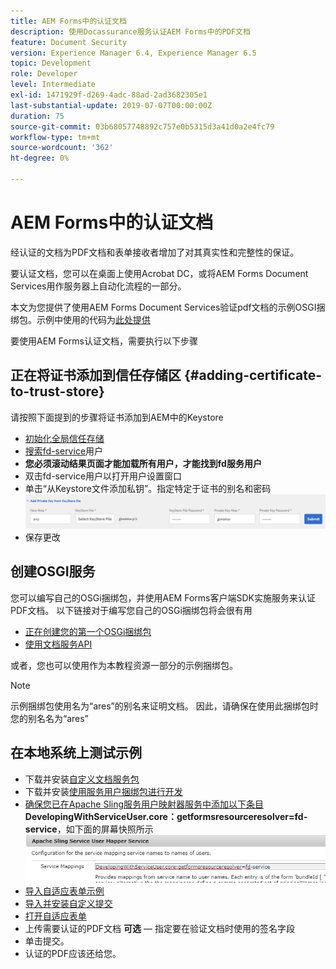 ```yaml
---
title: AEM Forms中的认证文档
description: 使用Docassurance服务认证AEM Forms中的PDF文档
feature: Document Security
version: Experience Manager 6.4, Experience Manager 6.5
topic: Development
role: Developer
level: Intermediate
exl-id: 1471929f-d269-4adc-88ad-2ad3682305e1
last-substantial-update: 2019-07-07T00:00:00Z
duration: 75
source-git-commit: 03b68057748892c757e0b5315d3a41d0a2e4fc79
workflow-type: tm+mt
source-wordcount: '362'
ht-degree: 0%

---
```


# AEM Forms中的认证文档

经认证的文档为PDF文档和表单接收者增加了对其真实性和完整性的保证。

要认证文档，您可以在桌面上使用Acrobat DC，或将AEM Forms Document Services用作服务器上自动化流程的一部分。

本文为您提供了使用AEM Forms Document Services验证pdf文档的示例OSGI捆绑包。示例中使用的代码为[此处提供](https://helpx.adobe.com/cn/experience-manager/6-4/forms/using/aem-document-services-programmatically.html)

要使用AEM Forms认证文档，需要执行以下步骤

## 正在将证书添加到信任存储区 {#adding-certificate-to-trust-store}

请按照下面提到的步骤将证书添加到AEM中的Keystore

* [初始化全局信任存储](http://localhost:4502/libs/granite/security/content/truststore.html)
* [搜索fd-service](http://localhost:4502/security/users.html)用户
* **您必须滚动结果页面才能加载所有用户，才能找到fd服务用户**
* 双击fd-service用户以打开用户设置窗口
* 单击“从Keystore文件添加私钥”。指定特定于证书的别名和密码
  ![添加证书](assets/adding-certificate-keystore.PNG)
* 保存更改

## 创建OSGI服务

您可以编写自己的OSGi捆绑包，并使用AEM Forms客户端SDK实施服务来认证PDF文档。 以下链接对于编写您自己的OSGi捆绑包将会很有用

* [正在创建您的第一个OSGi捆绑包](https://helpx.adobe.com/experience-manager/using/maven_arch13.html)
* [使用文档服务API](https://helpx.adobe.com/cn/experience-manager/6-4/forms/using/aem-document-services-programmatically.html)

或者，您也可以使用作为本教程资源一部分的示例捆绑包。

>[!NOTE]
>
>示例捆绑包使用名为“ares”的别名来证明文档。 因此，请确保在使用此捆绑包时您的别名名为“ares”

## 在本地系统上测试示例

* 下载并安装[自定义文档服务包](/help/forms/assets/common-osgi-bundles/AEMFormsDocumentServices.core-1.0-SNAPSHOT.jar)
* 下载并安装[使用服务用户捆绑包进行开发](/help/forms/assets/common-osgi-bundles/DevelopingWithServiceUser.jar)
* [确保您已在Apache Sling服务用户映射器服务中添加以下条目](http://localhost:4502/system/console/configMgr)
  **DevelopingWithServiceUser.core：getformsresourceresolver=fd-service**，如下面的屏幕快照所示
  ![用户映射器](assets/user-mapper-service.PNG)
* [导入自适应表单示例](assets/certify-pdf-af.zip)
* [导入并安装自定义提交](assets/custom-submit-certify.zip)
* [打开自适应表单](http://localhost:4502/content/dam/formsanddocuments/certifypdf/jcr:content?wcmmode=disabled)
* 上传需要认证的PDF文档
  **可选** — 指定要在验证文档时使用的签名字段
* 单击提交。
* 认证的PDF应该还给您。
